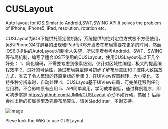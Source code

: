 CUSLayout
=========

Auto layout for iOS.Simlar to Android,SWT,SWING API.It solves the problem of iPhone, iPhone5, iPad, resolution, rotation etc.

CUSLayout为iOS下提供托管定位机制，系统提供的绝对定位方式极不方便使用，另外iPhone的4寸屏幕的出现和iPad令iOS开发者在布局需要花更多的时间，然而iOS6.0提供的AutoLayout机制令人失望，所以笔者参考Android、SWT、SWING等布局机制，编写了适合iOS下使用的CUSLayout，使用CUSLayout有以下几个好处：
1、简化编码，不需要考虑到像素级别，仅针对区域性编程，极大的提高编程效率
2、良好的可读性，通过布局类型即可初步了解布局意图和子控件大致摆放方式，省去了令人繁琐的还原坐标的步骤
3、在UIView容器翻转、大小变化、支持多种分辨率时，自动处理
4、CUSLayou基于UIView布局，可完美迁移到任何应用种，不会影响原有应用
5、API简单易用，学习成本很低，通过样例程序，即可初步掌握
https://github.com/JJMM/CUSLayout
心动不如行动，搞起！
后续会推出新的布局类型及完善布局算法，请关注add star，多谢支持。

 ![image](https://github.com/JJMM/CUSLayout/raw/master/CUSLayoutIntr.gif)

Plese look the WiKi to use CUSLayout.